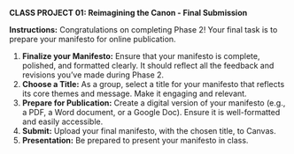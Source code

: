 **CLASS PROJECT 01: Reimagining the Canon - Final Submission**

**Instructions:** Congratulations on completing Phase 2! Your final task is to prepare your manifesto for online publication.

1.  **Finalize your Manifesto:** Ensure that your manifesto is complete, polished, and formatted clearly. It should reflect all the feedback and revisions you’ve made during Phase 2.
2.  **Choose a Title:** As a group, select a title for your manifesto that reflects its core themes and message. Make it engaging and relevant.
3.  **Prepare for Publication:** Create a digital version of your manifesto (e.g., a PDF, a Word document, or a Google Doc). Ensure it is well-formatted and easily accessible.
4.  **Submit:** Upload your final manifesto, with the chosen title, to Canvas. 
5.  **Presentation:** Be prepared to present your manifesto in class.

